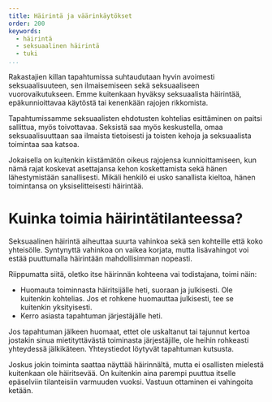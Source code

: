 ```yaml
---
title: Häirintä ja väärinkäytökset
order: 200
keywords:
  - häirintä
  - seksuaalinen häirintä
  - tuki
...
```

Rakastajien killan tapahtumissa suhtaudutaan hyvin avoimesti seksuaalisuuteen, sen ilmaisemiseen sekä seksuaaliseen vuorovaikutukseen.
Emme kuitenkaan hyväksy seksuaalista häirintää, epäkunnioittavaa käytöstä tai kenenkään rajojen rikkomista.

Tapahtumissamme seksuaalisten ehdotusten kohtelias esittäminen on paitsi sallittua, myös toivottavaa.
Seksistä saa myös keskustella, omaa seksuaalisuuttaan saa ilmaista tietoisesti ja toisten kehoja ja seksuaalista toimintaa saa katsoa.

Jokaisella on kuitenkin kiistämätön oikeus rajojensa kunnioittamiseen, kun nämä rajat koskevat asettajansa kehon koskettamista sekä hänen lähestymistään sanallisesti.
Mikäli henkilö ei usko sanallista kieltoa, hänen toimintansa on yksiselitteisesti häirintää.

# Kuinka toimia häirintätilanteessa?

Seksuaalinen häirintä aiheuttaa suurta vahinkoa sekä sen kohteille että koko yhteisölle.
Syntynyttä vahinkoa on vaikea korjata, mutta lisävahingot voi estää puuttumalla häirintään mahdollisimman nopeasti.

Riippumatta siitä, oletko itse häirinnän kohteena vai todistajana, toimi näin:

- Huomauta toiminnasta häiritsijälle heti, suoraan ja julkisesti. Ole kuitenkin kohtelias. Jos et rohkene huomauttaa julkisesti, tee se kuitenkin yksityisesti.
- Kerro asiasta tapahtuman järjestäjälle heti.

Jos tapahtuman jälkeen huomaat, ettet ole uskaltanut tai tajunnut kertoa jostakin sinua mietityttävästä toiminasta järjestäjille, ole heihin rohkeasti yhteydessä jälkikäteen.
Yhteystiedot löytyvät tapahtuman kutsusta.

Joskus jokin toiminta saattaa näyttää häirinnältä, mutta ei osallisten mielestä kuitenkaan ole häiritsevää.
On kuitenkin aina parempi puuttua itselle epäselviin tilanteisiin varmuuden vuoksi.
Vastuun ottaminen ei vahingoita ketään.
